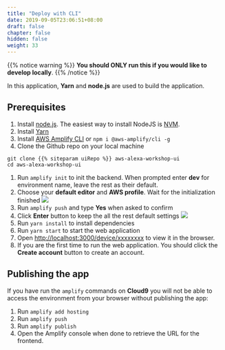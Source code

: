 ```yaml
---
title: "Deploy with CLI"
date: 2019-09-05T23:06:51+08:00
draft: false
chapter: false
hidden: false
weight: 33
---
```


{{% notice warning %}}
**You should ONLY run this if you would like to develop locally**.
{{% /notice %}}

In this application, **Yarn** and **node.js** are used to build the application.

## Prerequisites
1. Install [node.js](https://nodejs.org/en/). The easiest way to install NodeJS is [NVM](https://github.com/nvm-sh/nvm). 
1. Install [Yarn](https://yarnpkg.com/en/)
1. Install [AWS Amplify CLI](https://github.com/aws-amplify/amplify-cli#install-the-cli) or `npm i @aws-amplify/cli -g`
1. Clone the Github repo on your local machine

```
git clone {{% siteparam uiRepo %}} aws-alexa-workshop-ui
cd aws-alexa-workshop-ui
```

1. Run `amplify init` to init the backend. When prompted enter **dev** for environment name, leave the rest as their default.
1. Choose your **default editor** and **AWS profile**. Wait for the initialization finished
![](/images/smart-home/amplify-init.png)
1. Run `amplify push` and type **Yes** when asked to confirm
1. Click **Enter** button to keep the all the rest default settings
![](/images/smart-home/amplify-push.png)
1. Run `yarn install` to install dependencies
1. Run `yarn start` to start the web application
1. Open [http://localhost:3000/device/xxxxxxxx](http://localhost:3000/?thingName=xxxxxxxx) to view it in the browser.
1. If you are the first time to run the web application. You should click the **Create account** button to create an account.

## Publishing the app
If you have run the `amplify` commands on **Cloud9** you will not be able to access the environment from your browser without publishing the app:

1. Run `amplify add hosting`
1. Run `amplify push`
1. Run `amplify publish`
1. Open the Amplify console when done to retrieve the URL for the frontend.